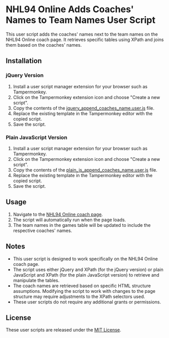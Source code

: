 # NHL94 Online Adds Coaches' Names to Team Names User Script

This user script adds the coaches' names next to the team names on the NHL94 Online coach page. It retrieves specific tables using XPath and joins them based on the coaches' names.

## Installation

### jQuery Version
1. Install a user script manager extension for your browser such as Tampermonkey.
2. Click on the Tampermonkey extension icon and choose "Create a new script".
3. Copy the contents of the [jquery_append_coaches_name.user.js](jquery_append_coaches_name.user.js) file.
4. Replace the existing template in the Tampermonkey editor with the copied script.
5. Save the script.

### Plain JavaScript Version
1. Install a user script manager extension for your browser such as Tampermonkey.
2. Click on the Tampermonkey extension icon and choose "Create a new script".
3. Copy the contents of the [plain_js_append_coaches_name.user.js](plain_js_append_coaches_name.user.js) file.
4. Replace the existing template in the Tampermonkey editor with the copied script.
5. Save the script.

## Usage

1. Navigate to the [NHL94 Online coach page](https://www.nhl94online.com/html/coachpage.php).
2. The script will automatically run when the page loads.
3. The team names in the games table will be updated to include the respective coaches' names.

## Notes

- This user script is designed to work specifically on the NHL94 Online coach page.
- The script uses either jQuery and XPath (for the jQuery version) or plain JavaScript and XPath (for the plain JavaScript version) to retrieve and manipulate the tables.
- The coach names are retrieved based on specific HTML structure assumptions. Modifying the script to work with changes to the page structure may require adjustments to the XPath selectors used.
- These user scripts do not require any additional grants or permissions.

## License

These user scripts are released under the [MIT License](LICENSE).
